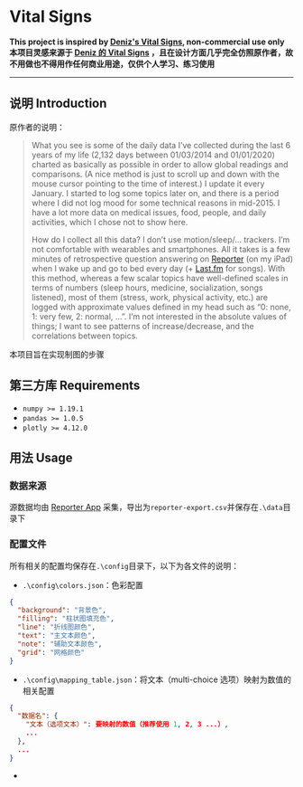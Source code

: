 # Vital Signs

**This project is inspired by [Deniz's Vital Signs](https://www.denizcemonduygu.com/portfolio/vital-signs/), non-commercial use only**  
**本项目灵感来源于 [Deniz 的 Vital Signs](https://www.denizcemonduygu.com/portfolio/vital-signs/) ，且在设计方面几乎完全仿照原作者，故不用做也不得用作任何商业用途，仅供个人学习、练习使用**

***

## 说明 Introduction

原作者的说明：

> What you see is some of the daily data I’ve collected during the last 6 years of my life (2,132 days between 01/03/2014 and 01/01/2020) charted as basically as possible in order to allow global readings and comparisons. (A nice method is just to scroll up and down with the mouse cursor pointing to the time of interest.) I update it every January. I started to log some topics later on, and there is a period where I did not log mood for some technical reasons in mid-2015. I have a lot more data on medical issues, food, people, and daily activities, which I chose not to show here.
>
> How do I collect all this data? I don’t use motion/sleep/… trackers. I’m not comfortable with wearables and smartphones. All it takes is a few minutes of retrospective question answering on [Reporter](http://www.reporter-app.com/) (on my iPad) when I wake up and go to bed every day (+ [Last.fm](http://www.last.fm/) for songs). With this method, whereas a few scalar topics have well-defined scales in terms of numbers (sleep hours, medicine, socialization, songs listened), most of them (stress, work, physical activity, etc.) are logged with approximate values defined in my head such as “0: none, 1: very few, 2: normal, …”. I’m not interested in the absolute values of things; I want to see patterns of increase/decrease, and the correlations between topics.

本项目旨在实现制图的步骤

## 第三方库 Requirements

* `numpy >= 1.19.1`
* `pandas >= 1.0.5`
* `plotly >= 4.12.0`

## 用法 Usage

### 数据来源

源数据均由 [Reporter App](http://reporter-app.com/) 采集，导出为`reporter-export.csv`并保存在`.\data`目录下

### 配置文件

所有相关的配置均保存在`.\config`目录下，以下为各文件的说明：

* `.\config\colors.json`：色彩配置

```json
{
  "background": "背景色",
  "filling": "柱状图填充色",
  "line": "折线图颜色",
  "text": "主文本颜色",
  "note": "辅助文本颜色",
  "grid": "网格颜色"
}
```

* `.\config\mapping_table.json`：将文本（multi-choice 选项）映射为数值的相关配置

```json
{
  "数据名": {
    "文本（选项文本）": 要映射的数值（推荐使用 1, 2, 3 ...）,
    ...
  },
  ...
}
```

* 



